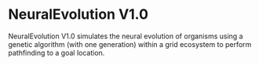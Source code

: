 # NeuralEvolution V1.0
NeuralEvolution V1.0 simulates the neural evolution of organisms using a genetic algorithm (with one generation) within a grid ecosystem to perform pathfinding to a goal location.
